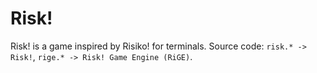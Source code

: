 # Risk!
Risk! is a game inspired by Risiko! for terminals. Source code: `risk.* -> Risk!`, `rige.* -> Risk! Game Engine (RiGE)`.
